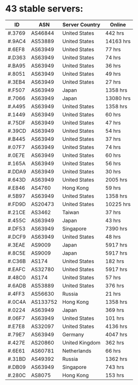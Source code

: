 # 43 stable servers:

| ID | ASN | Server Country | Online |
| ------ | ------ | ------ | ------ |
| #.3769 | AS46844 | United States | 442 hrs |
| #.9AC4 | AS53889 | United States | 14163 hrs |
| #.6EF8 | AS63949 | United States | 77 hrs |
| #.D363 | AS63949 | United States | 74 hrs |
| #.BA95 | AS63949 | United States | 36 hrs |
| #.8051 | AS63949 | United States | 49 hrs |
| #.3EB4 | AS63949 | United States | 27 hrs |
| #.F507 | AS63949 | Japan | 1358 hrs |
| #.7066 | AS63949 | Japan | 13080 hrs |
| #.A495 | AS63949 | United States | 1358 hrs |
| #.1449 | AS63949 | United States | 60 hrs |
| #.75DF | AS63949 | United States | 47 hrs |
| #.39CD | AS63949 | United States | 54 hrs |
| #.B445 | AS63949 | United States | 37 hrs |
| #.07F7 | AS63949 | United States | 74 hrs |
| #.0E7E | AS63949 | United States | 60 hrs |
| #.165A | AS63949 | United States | 56 hrs |
| #.DDA9 | AS63949 | United States | 30 hrs |
| #.643D | AS63949 | United States | 2005 hrs |
| #.E846 | AS4760 | Hong Kong | 59 hrs |
| #.5B97 | AS63949 | United States | 1358 hrs |
| #.FD9D | AS20473 | United States | 10225 hrs |
| #.21CE | AS3462 | Taiwan | 37 hrs |
| #.455C | AS63949 | Japan | 43 hrs |
| #.DF53 | AS63949 | Singapore | 7390 hrs |
| #.DCF9 | AS63949 | United States | 48 hrs |
| #.3EAE | AS9009 | Japan | 5917 hrs |
| #.8C5E | AS9009 | Japan | 5917 hrs |
| #.C36B | AS174 | United States | 182 hrs |
| #.EAFC | AS32780 | United States | 5917 hrs |
| #.48C0 | AS174 | United States | 57 hrs |
| #.6ADB | AS53889 | United States | 376 hrs |
| #.4FF3 | AS56630 | Russia | 21 hrs |
| #.0C4A | AS133752 | Hong Kong | 1358 hrs |
| #.0224 | AS63949 | Japan | 369 hrs |
| #.06F7 | AS63949 | United States | 101 hrs |
| #.E7E8 | AS32097 | United States | 4136 hrs |
| #.79E7 | AS63949 | Germany | 4047 hrs |
| #.427E | AS20860 | United Kingdom | 362 hrs |
| #.6E61 | AS60781 | Netherlands | 66 hrs |
| #.31BD | AS49392 | Russia | 1362 hrs |
| #.DB09 | AS63949 | Singapore | 743 hrs |
| #.280C | AS8075 | Hong Kong | 153 hrs |

